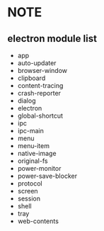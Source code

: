 # NOTE

## electron module list

- app
- auto-updater
- browser-window
- clipboard
- content-tracing
- crash-reporter
- dialog
- electron
- global-shortcut
- ipc
- ipc-main
- menu
- menu-item
- native-image
- original-fs
- power-monitor
- power-save-blocker
- protocol
- screen
- session
- shell
- tray
- web-contents
